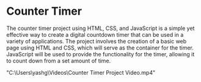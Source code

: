 # Counter Timer

The counter timer project using HTML, CSS, and JavaScript is a simple yet effective way to create a digital countdown timer that can be used in a variety of applications. The project involves the creation of a basic web page using HTML and CSS, which will serve as the container for the timer. JavaScript will be used to provide the functionality for the timer, allowing it to count down from a set amount of time.

"C:\Users\yashg\Videos\Counter Timer Project Video.mp4"
